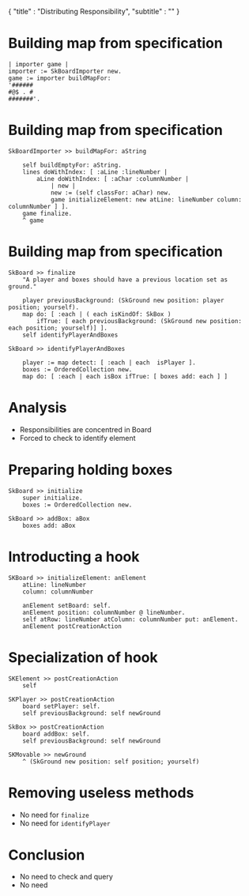 { 
"title" : "Distributing Responsibility",
"subtitle" : "" 
} 
 
# Building map from specification 
 
``` 
| importer game |
importer := SkBoardImporter new. 
game := importer buildMapFor: 
'######
#@$ . #
#######'. 
``` 
 
# Building map from specification 
 
``` 
SkBoardImporter >> buildMapFor: aString

	self buildEmptyFor: aString.
	lines doWithIndex: [ :aLine :lineNumber |
		aLine doWithIndex: [ :aChar :columnNumber |
			| new | 
			new := (self classFor: aChar) new.
			game initializeElement: new atLine: lineNumber column: columnNumber ] ].
	game finalize.
	^ game 
``` 
 
# Building map from specification 
 
``` 
SkBoard >> finalize
	"A player and boxes should have a previous location set as ground."

	player previousBackground: (SkGround new position: player position; yourself).
	map do: [ :each | ( each isKindOf: SkBox )
		ifTrue: [ each previousBackground: (SkGround new position: each position; yourself)] ].
	self identifyPlayerAndBoxes 
``` 
 
``` 
SkBoard >> identifyPlayerAndBoxes

	player := map detect: [ :each | each  isPlayer ].
	boxes := OrderedCollection new.
	map do: [ :each | each isBox ifTrue: [ boxes add: each ] ] 
``` 
 
# Analysis 
- Responsibilities are concentred in Board 
- Forced to check to identify element 
 
# Preparing holding boxes 
 
``` 
SkBoard >> initialize
	super initialize.
	boxes := OrderedCollection new. 
	
SkBoard >> addBox: aBox
	boxes add: aBox	 
``` 
 
# Introducting a hook 
 
``` 
SKBoard >> initializeElement: anElement 
	atLine: lineNumber 
	column: columnNumber
	
	anElement setBoard: self.
	anElement position: columnNumber @ lineNumber.
	self atRow: lineNumber atColumn: columnNumber put: anElement.
	anElement postCreationAction 
``` 
 
# Specialization of hook 
 
``` 
SKElement >> postCreationAction
	self 
``` 
 
``` 
SKPlayer >> postCreationAction 
	board setPlayer: self.
	self previousBackground: self newGround 
``` 
 
``` 
SkBox >> postCreationAction 
	board addBox: self.
	self previousBackground: self newGround 
``` 
 
``` 
SKMovable >> newGround
	^ (SkGround new position: self position; yourself) 
``` 
 
#  Removing useless methods 
- No need for `finalize` 
- No need for `identifyPlayer` 
 
# Conclusion 
- No need to check and query 
- No need  
